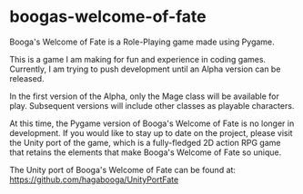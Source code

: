 # boogas-welcome-of-fate
Booga's Welcome of Fate is a Role-Playing game made using Pygame.

This is a game I am making for fun and experience in coding games.
Currently, I am trying to push development until an Alpha version can be released.

In the first version of the Alpha, only the Mage class will be available for play. 
Subsequent versions will include other classes as playable characters.

At this time, the Pygame version of Booga's Welcome of Fate is no longer in development. 
If you would like to stay up to date on the project, please visit the Unity port of the game, which is a fully-fledged 2D action RPG game that retains the elements that make Booga's Welcome of Fate so unique.

The Unity port of Booga's Welcome of Fate can be found at:
https://github.com/hagabooga/UnityPortFate
